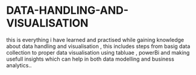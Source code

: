 # DATA-HANDLING-AND-VISUALISATION
this is everything i have learned and practised while gaining knowledge about data handling and visualisation , this includes steps from basig data collection to proper data visualisation using tabluae , powerBi and making usefull insights which can help in both data modelling and business analytics..

